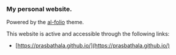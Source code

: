 ### My personal website.


Powered by the <a href="https://github.com/alshedivat/al-folio">al-folio</a> theme.

This website is active and accessible through the following links:
* [https://prasbathala.github.io/](https://prasbathala.github.io/)

